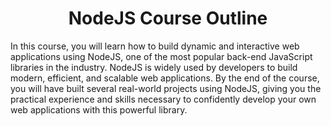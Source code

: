 <h1 align="center">NodeJS Course Outline</h1>

In this course, you will learn how to build dynamic and interactive web applications using NodeJS, one of the most popular back-end JavaScript libraries in the industry. NodeJS is widely used by developers to build modern, efficient, and scalable web applications. By the end of the course, you will have built several real-world projects using NodeJS, giving you the practical experience and skills necessary to confidently develop your own web applications with this powerful library.